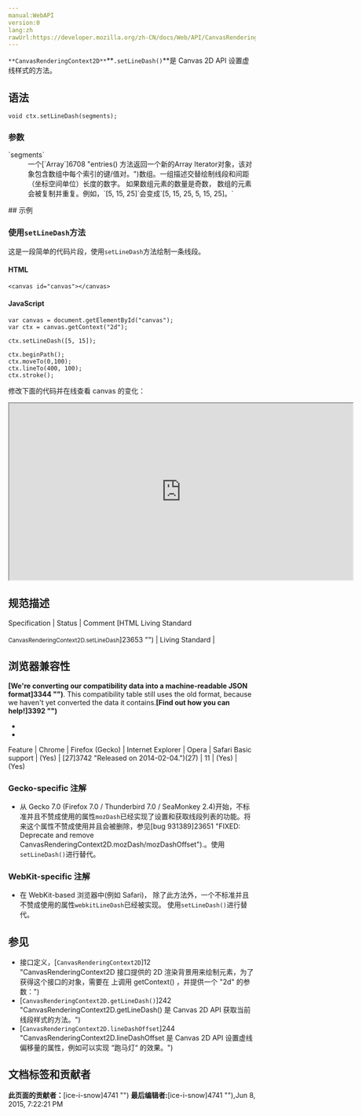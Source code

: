 ```yaml
---
manual:WebAPI
version:0
lang:zh
rawUrl:https://developer.mozilla.org/zh-CN/docs/Web/API/CanvasRenderingContext2D/setLineDash
---
```






`**CanvasRenderingContext2D**`**`.setLineDash()`**是 Canvas 2D API 设置虚线样式的方法。


## 语法<a name="语法"></a>

```
void ctx.setLineDash(segments);

```

### 参数<a name="参数"></a>
<dl><dt id=''>`segments`</dt><dd>一个[`Array`]6708 "entries() 方法返回一个新的Array Iterator对象，该对象包含数组中每个索引的键/值对。")数组。一组描述交替绘制线段和间距（坐标空间单位）长度的数字。 如果数组元素的数量是奇数， 数组的元素会被复制并重复。例如，`[5, 15, 25]`会变成`[5, 15, 25, 5, 15, 25]。`</dd></dl>
## 示例<a name="示例"></a>

### 使用`setLineDash`方法<a name="使用_setLineDash_方法"></a>


这是一段简单的代码片段，使用`setLineDash`方法绘制一条线段。


#### HTML<a name="HTML"></a>

```
<canvas id="canvas"></canvas>
```

#### JavaScript<a name="JavaScript"></a>

```
var canvas = document.getElementById("canvas");
var ctx = canvas.getContext("2d");

ctx.setLineDash([5, 15]);

ctx.beginPath();
ctx.moveTo(0,100);
ctx.lineTo(400, 100);
ctx.stroke(); 

```


修改下面的代码并在线查看 canvas 的变化：



<iframe src='https://mdn.mozillademos.org/zh-CN/docs/Web/API/CanvasRenderingContext2D/setLineDash$samples/Playable_code?revision=814103' width='700' height='360'></iframe>



## 规范描述<a name="规范描述"></a>
Specification | Status | Comment 
[HTML Living Standard<br></br><small>CanvasRenderingContext2D.setLineDash</small>]23653 "") | Living Standard |  


## 浏览器兼容性<a name="浏览器兼容性"></a>


**[We&#39;re converting our compatibility data into a machine-readable JSON format]3344 "")**. This compatibility table still uses the old format, because we haven&#39;t yet converted the data it contains.**[Find out how you can help!]3392 "")**


* 
* 
Feature | Chrome | Firefox (Gecko) | Internet Explorer | Opera | Safari 
Basic support | (Yes) | [27]3742 "Released on 2014-02-04.")(27) | 11 | (Yes) | (Yes) 




### Gecko-specific 注解<a name="Gecko-specific_注解"></a>

* 从 Gecko 7.0 (Firefox 7.0 / Thunderbird 7.0 / SeaMonkey 2.4)开始，不标准并且不赞成使用的属性`mozDash`已经实现了设置和获取线段列表的功能。将来这个属性不赞成使用并且会被删除，参见[bug 931389]23651 "FIXED: Deprecate and remove CanvasRenderingContext2D.mozDash/mozDashOffset").。使用`setLineDash()`进行替代。

### WebKit-specific 注解<a name="WebKit-specific_注解"></a>

* 在 WebKit-based 浏览器中(例如 Safari)， 除了此方法外，一个不标准并且不赞成使用的属性`webkitLineDash`已经被实现。 使用`setLineDash()`进行替代。

## 参见<a name="参见"></a>

* 接口定义，[`CanvasRenderingContext2D`]12 "CanvasRenderingContext2D 接口提供的 2D 渲染背景用来绘制<canvas>元素，为了获得这个接口的对象，需要在 <canvas> 上调用 getContext() ，并提供一个 "2d" 的参数：")
* [`CanvasRenderingContext2D.getLineDash()`]242 "CanvasRenderingContext2D.getLineDash() 是 Canvas 2D API 获取当前线段样式的方法。")
* [`CanvasRenderingContext2D.lineDashOffset`]244 "CanvasRenderingContext2D.lineDashOffset 是 Canvas 2D API 设置虚线偏移量的属性，例如可以实现 “跑马灯“ 的效果。")



## 文档标签和贡献者
**此页面的贡献者：**[ice-i-snow]4741 "")
**最后编辑者:**[ice-i-snow]4741 ""),<time>Jun 8, 2015, 7:22:21 PM</time>


